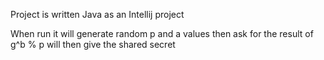 Project is written Java as an Intellij project

When run it will generate random p and a values then ask for the result of g^b % p
will then give the shared secret